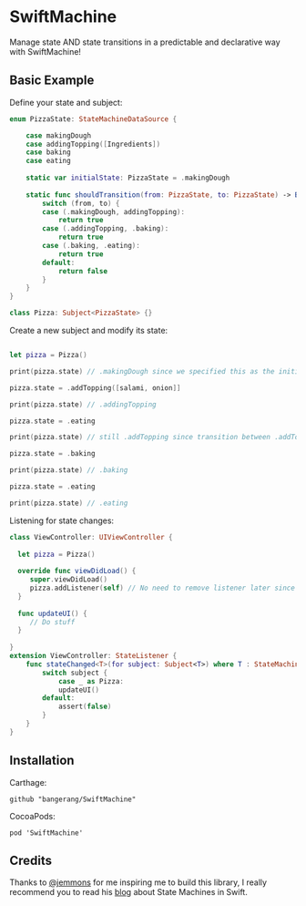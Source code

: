 # SwiftMachine
Manage state AND state transitions in a predictable and declarative way with SwiftMachine!


## Basic Example

Define your state and subject:

```swift
enum PizzaState: StateMachineDataSource {

    case makingDough
    case addingTopping([Ingredients])
    case baking
    case eating
    
    static var initialState: PizzaState = .makingDough
    
    static func shouldTransition(from: PizzaState, to: PizzaState) -> Bool {
        switch (from, to) {
        case (.makingDough, addingTopping):
            return true
        case (.addingTopping, .baking):
            return true
        case (.baking, .eating):
            return true
        default:
            return false
        }
    }
}

class Pizza: Subject<PizzaState> {}
```

Create a new subject and modify its state:

```swift

let pizza = Pizza()

print(pizza.state) // .makingDough since we specified this as the initial state

pizza.state = .addTopping([salami, onion]]

print(pizza.state) // .addingTopping

pizza.state = .eating

print(pizza.state) // still .addTopping since transition between .addTopping and .eat is not allowed, you have the bake the pizza first!

pizza.state = .baking 

print(pizza.state) // .baking

pizza.state = .eating

print(pizza.state) // .eating

```


Listening for state changes:

```swift
class ViewController: UIViewController {
  
  let pizza = Pizza()
  
  override func viewDidLoad() {
     super.viewDidLoad()
     pizza.addListener(self) // No need to remove listener later since its stored as a weak reference
  }
  
  func updateUI() {
     // Do stuff
  }
  
}
extension ViewController: StateListener {
    func stateChanged<T>(for subject: Subject<T>) where T : StateMachineDataSource {
        switch subject {
            case _ as Pizza:
            updateUI()
        default:
            assert(false)
        }
    }
}
```


## Installation

Carthage:
```
github "bangerang/SwiftMachine"
```
CocoaPods:
```
pod 'SwiftMachine'
```
## Credits

Thanks to [@jemmons](https://twitter.com/jemmons) for me inspiring me to build this library, I really recommend you to read his [blog](http://www.figure.ink/blog/2015/1/31/swift-state-machines-part-1) about State Machines in Swift.
